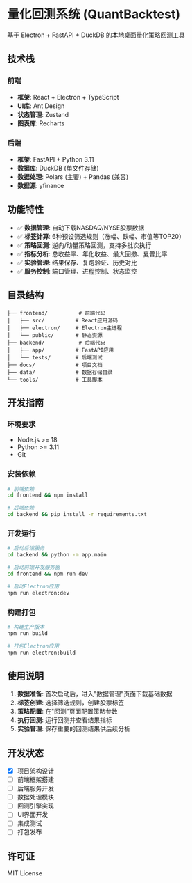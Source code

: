 # 量化回测系统 (QuantBacktest)

基于 Electron + FastAPI + DuckDB 的本地桌面量化策略回测工具

## 技术栈

### 前端
- **框架**: React + Electron + TypeScript
- **UI库**: Ant Design
- **状态管理**: Zustand
- **图表库**: Recharts

### 后端
- **框架**: FastAPI + Python 3.11
- **数据库**: DuckDB (单文件存储)
- **数据处理**: Polars (主要) + Pandas (兼容)
- **数据源**: yfinance

## 功能特性

- ✅ **数据管理**: 自动下载NASDAQ/NYSE股票数据
- ✅ **标签计算**: 6种预设筛选规则（涨幅、跌幅、市值等TOP20）
- ✅ **策略回测**: 逆向/动量策略回测，支持多批次执行
- ✅ **指标分析**: 总收益率、年化收益、最大回撤、夏普比率
- ✅ **实验管理**: 结果保存、复跑验证、历史对比
- ✅ **服务控制**: 端口管理、进程控制、状态监控

## 目录结构

```
├── frontend/          # 前端代码
│   ├── src/          # React应用源码
│   ├── electron/     # Electron主进程
│   └── public/       # 静态资源
├── backend/           # 后端代码
│   ├── app/          # FastAPI应用
│   └── tests/        # 后端测试
├── docs/             # 项目文档
├── data/             # 数据存储目录
└── tools/            # 工具脚本
```

## 开发指南

### 环境要求
- Node.js >= 18
- Python >= 3.11
- Git

### 安装依赖
```bash
# 前端依赖
cd frontend && npm install

# 后端依赖  
cd backend && pip install -r requirements.txt
```

### 开发运行
```bash
# 启动后端服务
cd backend && python -m app.main

# 启动前端开发服务器
cd frontend && npm run dev

# 启动Electron应用
npm run electron:dev
```

### 构建打包
```bash
# 构建生产版本
npm run build

# 打包Electron应用
npm run electron:build
```

## 使用说明

1. **数据准备**: 首次启动后，进入"数据管理"页面下载基础数据
2. **标签创建**: 选择筛选规则，创建股票标签
3. **策略配置**: 在"回测"页面配置策略参数
4. **执行回测**: 运行回测并查看结果指标
5. **实验管理**: 保存重要的回测结果供后续分析

## 开发状态

- [x] 项目架构设计
- [ ] 前端框架搭建
- [ ] 后端服务开发
- [ ] 数据处理模块
- [ ] 回测引擎实现
- [ ] UI界面开发
- [ ] 集成测试
- [ ] 打包发布

## 许可证

MIT License